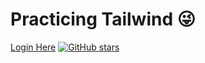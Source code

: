 # Practicing Tailwind 😜
<a href="index.html">Login Here</a>
[![GitHub stars](https://img.shields.io/github/stars/JohnExho/Design-Practices?style=social)](https://github.com/JohnExho/Design-Practices/stargazers)
